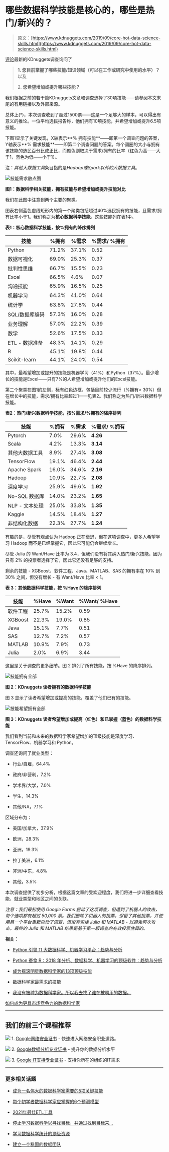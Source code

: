 # 哪些数据科学技能是核心的，哪些是热门/新兴的？

> 原文：[https://www.kdnuggets.com/2019/09/core-hot-data-science-skills.html](https://www.kdnuggets.com/2019/09/core-hot-data-science-skills.html)

[评论](#comments)最新的KDnuggets调查询问了

> **1\. 您目前掌握了哪些技能/知识领域（可以在工作或研究中使用的水平）？** 以及
> 
> 2\. **您希望增加或提升哪些技能？**

我们根据之前的若干篇KDnuggets文章和调查选择了30项技能——请参阅本文末尾的有用链接以及外部来源。

总体上(*)，本次调查收到了超过1500票——这是一个足够大的样本，可以得出有意义的推论。一位平均选民报告称，他们拥有10项技能，并希望增加或提升6.5项技能。

下图1显示了关键发现，X轴表示**% 拥有技能**——即第一个调查问题的答案，Y轴表示**% 需求技能**——即第二个调查问题的答案。每个圆圈的大小与拥有该技能的选民百分比成正比，而颜色则取决于需求/拥有的比率（红色为高——大于1，蓝色为低——小于1）。

注：*其他大数据工具*条目指的是*Hadoop或Spark以外的大数据工具*。

![技能需求散点图](../Images/73b5551c22cdbc64ae40d9fc9e16af32.png)

**图1：数据科学相关技能，拥有技能与希望增加或提升技能对比**

我们在此图中注意到两个主要的聚类。

图表右侧蓝色虚线矩形内的第一个聚类包括超过40%选民拥有的技能，且需求/拥有比率小于1。我们称之为**核心数据科学技能**。这些技能列在表1中。

**表1：核心数据科学技能，按%拥有的降序排列**

| 技能 | %拥有 | %需求 | %需求/ %拥有 |
| --- | --- | --- | --- |
| Python | 71.2% | 37.1% | 0.52 |
| 数据可视化 | 69.0% | 25.3% | 0.37 |
| 批判性思维 | 66.7% | 15.5% | 0.23 |
| Excel | 66.5% | 4.6% | 0.07 |
| 沟通技能 | 65.9% | 16.5% | 0.25 |
| 机器学习 | 64.3% | 41.0% | 0.64 |
| 统计学 | 63.8% | 27.8% | 0.44 |
| SQL/数据库编码 | 57.3% | 16.0% | 0.28 |
| 业务理解 | 57.0% | 22.2% | 0.39 |
| 数学 | 52.6% | 17.5% | 0.33 |
| ETL - 数据准备 | 48.3% | 14.1% | 0.29 |
| R | 45.1% | 19.8% | 0.44 |
| Scikit-learn | 44.1% | 24.0% | 0.54 |

其中，最希望增加或提升的技能是机器学习（41%）和Python（37%）。最少增长的技能是Excel——只有7%的人希望增加或提升他们的Excel技能。

第二个聚类在图1的左侧，标有红色边框，包括目前较少流行（%拥有< 30%）但在增长中的技能，需求/拥有比率超过1——见表2。我们称之为热门/新兴数据科学技能。

**表2：热门/新兴数据科学技能，按%需求/%拥有的降序排列**

| 技能 | %拥有 | %需求 | %需求/ %拥有 |
| --- | --- | --- | --- |
| Pytorch | 7.0% | 29.6% | **4.26** |
| Scala | 4.2% | 13.3% | **3.14** |
| 其他大数据工具 | 8.9% | 27.4% | **3.08** |
| TensorFlow | 19.1% | 46.4% | **2.44** |
| Apache Spark | 16.0% | 34.6% | **2.16** |
| Hadoop | 10.9% | 22.7% | **2.08** |
| 深度学习 | 25.9% | 49.6% | **1.92** |
| No-SQL 数据库 | 14.0% | 23.2% | **1.65** |
| NLP - 文本处理 | 25.0% | 33.8% | **1.35** |
| Kaggle | 14.5% | 18.4% | **1.27** |
| 非结构化数据 | 22.3% | 27.7% | **1.24** |

有趣的是，尽管有观点认为 Hadoop 正在衰退，但在这项调查中，更多人希望学习 Hadoop 而不是已经掌握它，因此它可能仍会继续增长。

尽管 Julia 的 Want/Have 比率为 3.4，但我们没有将其纳入热门/新兴技能，因为只有 2% 的投票者选择了它，因此它还没有足够的支持。

剩余的技能 - XGBoost、软件工程、Java、MATLAB、SAS 的拥有率在 10% 到 30% 之间，但没有增长 - 有 Want/Have 比率 < 1。

**表 3：其他数据科学技能，按 %Have 的降序排列**

| 技能 | %Have | %Want | %Want/ %Have |
| --- | --- | --- | --- |
| 软件工程 | 25.7% | 15.2% | 0.59 |
| XGBoost | 22.3% | 19.0% | 0.85 |
| Java | 15.1% | 7.7% | 0.51 |
| SAS | 12.7% | 7.2% | 0.57 |
| MATLAB | 10.9% | 7.9% | 0.73 |
| Julia | 2.0% | 6.9% | 3.44 |

这里是关于调查的更多细节。图 2 排列了所有技能，按 %Have 的降序排列。

![技能拥有全部](../Images/baecb6eb35c0204f2a2454945d78fcd0.png)

**图 2：KDnuggets 读者拥有的数据科学技能**

图 3 显示了读者希望增加或提高的技能，覆盖了他们已有的技能。

![技能希望拥有全部](../Images/359617a30ed1fbd3dc10d0b2281d2ccb.png)

**图 3：KDnuggets 读者希望增加或提高（红色）和已掌握（蓝色）的数据科学技能**

我们看到当前和未来的数据科学家希望增加的顶级技能是深度学习、TensorFlow、机器学习和 Python。

调查还询问了就业类型：

+   行业/自雇，64.4%

+   政府/非营利，7.2%

+   学术界/大学，7.0%

+   学生，14.3%

+   其他/NA，7.1%

区域分布为：

+   美国/加拿大，37.9%

+   欧洲，28.3%

+   亚洲，19.3%

+   拉丁美洲，6.1%

+   非洲/中东，4.8%

+   其他，3.5%

本次调查提供了初步分析，根据这篇文章的受欢迎程度，我们将进一步详细查看技能、就业类型和地区之间的关联。

*注意：我们最初使用 Google Forms 启动了这项调查，但遭到了机器人的攻击，每个选项都有超过 50,000 票。我们删除了机器人的投票，保留了其他投票，并使用另一个平台重新启动了调查，但没有包括 Julia 和 MATLAB - 以避免再次攻击。最终的 Julia 和 MATLAB 结果是基于第一版调查的有效投票估算的。*

**相关：**

+   [Python 引领 11 大数据科学、机器学习平台：趋势与分析](/2019/05/poll-top-data-science-machine-learning-platforms.html)

+   [Python 蚕食 R：2018 年分析、数据科学、机器学习的顶级软件：趋势与分析](/2018/05/poll-tools-analytics-data-science-machine-learning-results.html)

+   [成为摇滚明星数据科学家的13项顶级技能](/2019/07/top-13-skills-become-rockstar-data-scientist.html)

+   [数据科学家最需求的技能](/2018/11/most-demand-skills-data-scientists.html)

+   [我没有被聘为数据科学家。所以我去找了谁在被聘用的数据。](/2019/09/getting-hired-data-scientist-sought-data.html)

[如何成为更具市场竞争力的数据科学家](/2019/08/marketable-data-scientist.html)

* * *

## 我们的前三个课程推荐

![](../Images/0244c01ba9267c002ef39d4907e0b8fb.png) 1\. [Google网络安全证书](https://www.kdnuggets.com/google-cybersecurity) - 快速进入网络安全职业道路。

![](../Images/e225c49c3c91745821c8c0368bf04711.png) 2\. [Google数据分析专业证书](https://www.kdnuggets.com/google-data-analytics) - 提升你的数据分析水平

![](../Images/0244c01ba9267c002ef39d4907e0b8fb.png) 3\. [Google IT支持专业证书](https://www.kdnuggets.com/google-itsupport) - 支持你所在的组织的IT需求

* * *

### 更多相关话题

+   [成为一名伟大的数据科学家需要的5项关键技能](https://www.kdnuggets.com/2021/12/5-key-skills-needed-become-great-data-scientist.html)

+   [每个初学者数据科学家应掌握的6个预测模型](https://www.kdnuggets.com/2021/12/6-predictive-models-every-beginner-data-scientist-master.html)

+   [2021年最佳ETL工具](https://www.kdnuggets.com/2021/12/mozart-best-etl-tools-2021.html)

+   [停止学习数据科学以寻找目标，并通过找到目标来…](https://www.kdnuggets.com/2021/12/stop-learning-data-science-find-purpose.html)

+   [学习数据科学统计的顶级资源](https://www.kdnuggets.com/2021/12/springboard-top-resources-learn-data-science-statistics.html)

+   [建立一个稳固的数据团队](https://www.kdnuggets.com/2021/12/build-solid-data-team.html)
